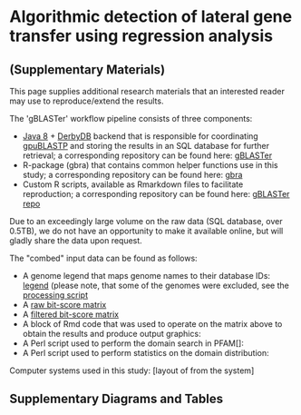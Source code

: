 # Algorithmic detection of lateral gene transfer using regression analysis
## (Supplementary Materials)

This page supplies additional research materials that an interested reader may
use to reproduce/extend the results.

The 'gBLASTer' workflow pipeline consists of three components:

- [Java 8](http://www.oracle.com/technetwork/java/javase/downloads/jdk8-downloads-2133151.html) + [DerbyDB](https://db.apache.org/derby/) backend that is responsible for coordinating [gpuBLASTP](https://www.ncbi.nlm.nih.gov/pmc/articles/PMC3018811/)
  and storing the results in an SQL database for further retrieval;
  a corresponding repository can be found here: [gBLASTer](https://github.com/axrt/gBLASTer.git)
- R-package (gbra) that contains common helper functions use in this study;
  a corresponding repository can be found here: [gbra](https://github.com/axrt/gbra)
- Custom R scripts, available as Rmarkdown files to facilitate reproduction;
  a corresponding repository can be found here: [gBLASTer repo](https://github.com/axrt/gBLASTer_research/tree/master/stat/67.genomes.quadruple.model)

Due to an exceedingly large volume on the raw data (SQL database, over 0.5TB),
we do not have an opportunity to make it available online, but will gladly
share the data upon request.

The "combed" input data can be found as follows:

- A genome legend that maps genome names to their database IDs: [legend](https://raw.githubusercontent.com/axrt/gBLASTer_research/master/stat/master/legend.txt) (please note, that some of the genomes were excluded, see the [processing script](https://github.com/axrt/gBLASTer_research/blob/master/stat/bootstrapped.models.Rmd)
- A [raw bit-score matrix](https://github.com/axrt/gBLASTer_research/blob/master/stat/67.genomes/bh.data.raw.rda)
- A [filtered bit-score matrix](https://github.com/axrt/gBLASTer_research/blob/master/stat/67.genomes/bh.data.normal.rda)
- A block of Rmd code that was used to operate on the matrix above to obtain
  the results and produce output graphics:
- A Perl script used to perform the domain search in PFAM[]:
- A Perl script used to perform statistics on the domain distribution:

Computer systems used in this study: [layout of from the system]

## Supplementary Diagrams and Tables
